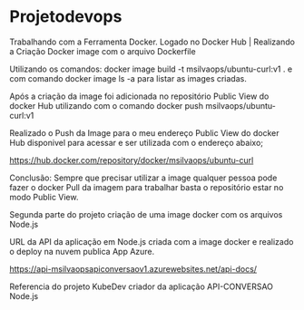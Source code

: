 # Projetodevops

Trabalhando com a Ferramenta Docker. Logado no Docker Hub | Realizando a Criação Docker image com o arquivo Dockerfile

Utilizando os comandos:  docker image build -t msilvaops/ubuntu-curl:v1 . e com comando
docker image ls -a  para listar as images criadas. 

Após a criação da image foi adicionada no repositório Public View do docker Hub utilizando com o comando docker push msilvaops/ubuntu-curl:v1

Realizado o Push da Image para o meu endereço Public View do docker Hub disponivel para acessar e ser utilizada com o endereço abaixo;

https://hub.docker.com/repository/docker/msilvaops/ubuntu-curl

Conclusão: Sempre que precisar utilizar a image qualquer pessoa pode fazer o docker Pull da imagem para trabalhar basta o repositório estar no modo Public View.

Segunda parte do projeto criação de uma image docker com os arquivos Node.js 

URL da API da aplicação em Node.js criada com a image docker e realizado o deploy na nuvem publica App Azure.

https://api-msilvaopsapiconversaov1.azurewebsites.net/api-docs/

Referencia do projeto KubeDev criador da aplicação API-CONVERSAO Node.js